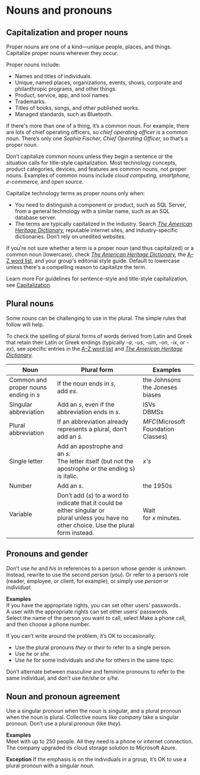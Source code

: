 ﻿# Nouns and pronouns

## Capitalization and proper nouns

Proper nouns are one of a kind—unique people, places, and things. Capitalize proper nouns wherever they occur. 

Proper nouns include:

  - Names and titles of individuals.
  - Unique, named places, organizations, events, shows, corporate and philanthropic programs, and other things.
  - Product, service, app, and tool names.
  - Trademarks.
  - Titles of books, songs, and other published works.
  - Managed standards, such as Bluetooth.

If there's more than one of a thing, it’s a common noun. For example, there are lots of chief operating officers, so *chief operating officer* is a common noun. There’s only one *Sophia Fischer, Chief Operating Officer,* so that’s a proper noun. 

Don’t
capitalize common nouns unless they begin a sentence or the situation
calls for title-style capitalization. Most technology
concepts, product categories, devices, and features are common
nouns, not proper nouns. Examples of common nouns include *cloud computing, smartphone, e-commerce,* and *open source.*

Capitalize technology terms as proper nouns only when:

  - You
    need to distinguish a component or product, such as SQL Server,
    from a general technology with a similar name, such as an SQL
    database server.
  - The terms are typically capitalized in the industry. Search *[The American Heritage Dictionary](https://ahdictionary.com/),* reputable internet sites, and industry-specific dictionaries. Don’t rely on unedited websites. 

If you’re not sure whether a term is a proper noun (and thus capitalized) or a common noun (lowercase), check *[The American Heritage Dictionary](https://ahdictionary.com/),* the [A–Z word list](https://worldready.cloudapp.net/Styleguide/Read?id=2700&topicid=25512), and your group's editorial style guide. Default to lowercase unless there's a compelling reason to capitalize the term.

Learn more For guidelines for sentence-style and title-style capitalization, see [Capitalization](https://worldready.cloudapp.net/Styleguide/Read?id=2700&topicid=28261).

## Plural nouns

Some nouns can be challenging to use in the plural. The simple rules that follow will help. 

To
check the spelling of plural forms of words derived from Latin and
Greek that retain their Latin or Greek endings (typically *-a*, *-us*, *-um*, *-on*, *-ix*, or -*ex*), see specific entries in the [A–Z word list](https://worldready.cloudapp.net/Styleguide/Read?id=2700&topicid=25512) and *[The American Heritage Dictionary](https://ahdictionary.com/).*

**Noun**|**Plural form**|**Examples**
--|--|--
Common and proper nouns ending in *s*|If the noun ends in *s*, add *es*.|the Johnsons<br />the Joneses<br />biases
Singular abbreviation|Add an *s*, even if the abbreviation ends in *s*.|ISVs<br />DBMSs
Plural abbreviation|If an abbreviation already represents a plural, don’t add an *s*.|*MFC*(Microsoft Foundation Classes)
Single letter|Add an apostrophe and an *s*.<br />The letter itself (but not the apostrophe or the ending s) is italic.|*x's*
Number|Add an *s*.|the 1950s
Variable|Don’t add (*s*) to a word to indicate that it could be either singular or plural unless you have no other choice. Use the plural form instead.|Wait for *x* minutes.


## Pronouns and gender

Don’t use *he* and *his* in references to a person whose gender is unknown. Instead, rewrite to use the second person (*you*). Or refer to a person’s role (reader, employee, or client, for example), or simply use *person* or *individual.*

**Examples**<br />If you have the appropriate rights, you can set other users’ passwords..<br />A user with the appropriate rights can set other users’ passwords.<br />Select the name of the person you want to call, select Make a phone call, and then choose a phone number.

If you can’t write around the problem, it’s OK to occasionally:

  - Use the plural pronouns *they* or *their* to refer to a single person.
  - Use *he or she.*
  - Use *he* for some individuals and *she* for others in the same topic. 

Don’t alternate between masculine and feminine pronouns to refer to the same individual, and don’t use *he/she* or *s/he*.

## Noun and pronoun agreement

Use a singular pronoun when the noun is singular, and a plural pronoun when the noun is plural. Collective nouns like *company* take a singular pronoun. Don’t use a plural pronoun (like *they*).

**Examples**<br />Meet with up to 250 people. All they need is a phone or internet connection.<br />The company upgraded its cloud storage solution to Microsoft Azure.

**Exception** If the emphasis is on the individuals in a group, it’s OK to use a plural pronoun with a singular noun.
